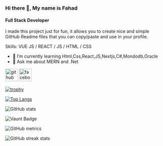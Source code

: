 ### Hi there 👋, My name is Fahad
#### Full Stack Developer
I made this project just for fun, it allows you to create nice and simple GitHub Readme files that you can copy/paste and use in your profile.

Skills: VUE JS / REACT / JS / HTML / CSS

- 🌱 I’m currently learning Html,Css,React,JS,Nextjs,C#,Mondodb,Oracle 
- 💬 Ask me about MERN and .Net 


[<img src='https://cdn.jsdelivr.net/npm/simple-icons@3.0.1/icons/github.svg' alt='github' height='40'>](https://github.com/fahad5055)  [<img src='https://cdn.jsdelivr.net/npm/simple-icons@3.0.1/icons/facebook.svg' alt='facebook' height='40'>](https://www.facebook.com/https://www.facebook.com/share/156kMRtjy7W/)  

[![trophy](https://github-profile-trophy.vercel.app/?username=fahad5055)](https://github.com/ryo-ma/github-profile-trophy)

[![Top Langs](https://github-readme-stats.vercel.app/api/top-langs/?username=fahad5055)](https://github.com/anuraghazra/github-readme-stats)

![GitHub stats](https://github-readme-stats.vercel.app/api?username=fahad5055&show_icons=true&count_private=true)  

![Vaunt Badge](https://api.vaunt.dev/v1/github/entities/fahad5055/contributions?format=svg&private=true)  

![GitHub metrics](https://metrics.lecoq.io/fahad5055)  

![GitHub streak stats](https://streak-stats.demolab.com/?user=fahad5055)  

